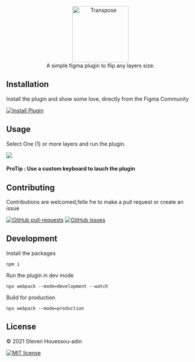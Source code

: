 <div align="center">
  <img alt="Transpose" src="https://github.com/mrstev3n/Transpose-plugin/blob/master/assets/transpose.png" height="150px" />
</div>

<div align="center">
  A simple figma plugin to flip any layers size.
</div>

## Installation

Install the plugin and show some love, directly from the Figma Community

<a href="https://www.figma.com/community/plugin/1009022712992810988/Transpose"><img alt="Install Plugin" src="https://img.shields.io/endpoint?url=https://figma-plugin-badges.vercel.app/api/installs/1009022712992810988"/></a>

## Usage

Select One (1) or more layers and run the plugin.

![](https://github.com/mrstev3n/Transpose-plugin/blob/master/assets/banner.gif)

#### ProTip : Use a custom keyboard to lauch the plugin

## Contributing

Contributions are welcomed,felle fre to make a pull request or create an issue

[![GitHub pull-requests](https://img.shields.io/github/issues-pr/Naereen/StrapDown.js.svg)](https://GitHub.com/mrstev3n/Transpose-plugin/pull/)
[![GitHub issues](https://img.shields.io/github/issues/Naereen/StrapDown.js.svg)](https://GitHub.com/mrstev3n/Transpose-plugin/issues/)

## Development

Install the packages
```
npm i
```

Run the plugin in dev mode
```
npx webpack --mode=development --watch
```

Build for production
```
npx webpack --mode=production
```

## License

© 2021 Steven Houessou-adin

[![MIT license](https://img.shields.io/badge/License-MIT-blue.svg)]()


